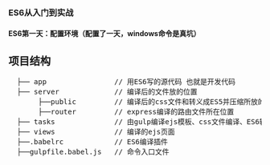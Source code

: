 
### ES6从入门到实战
#### ES6第一天：配置环境（配置了一天，windows命令是真坑）
 ## 项目结构
 <pre>
  ├── app                // 用ES6写的源代码 也就是开发代码
  ├── server             // 编译后的文件放的位置
       ├──public         // 编译后的css文件和转义成ES5并压缩所放的位置 
       ├──router         // express编译的路由文件所在位置
  ├── tasks              // 由gulp编译ejs模板、css文件编译、ES6转义ES6所用的各项命令和规则
  ├── views              // 编译的ejs页面
  ├──.babelrc            // ES6编译插件
  ├──gulpfile.babel.js   // 命令入口文件
</pre> 


